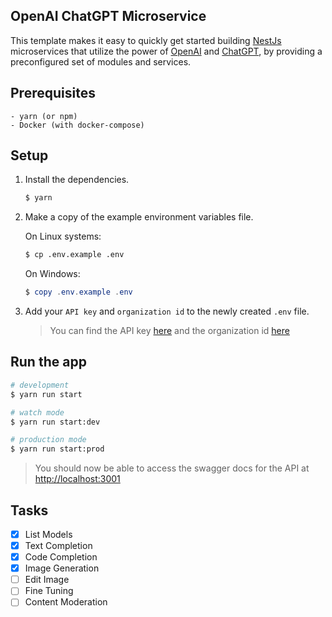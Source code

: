 ## OpenAI ChatGPT Microservice

This template makes it easy to quickly get started building [NestJs](https://github.com/nestjs/nest) microservices that utilize the power of [OpenAI](https://openai.com) and [ChatGPT](https://openai.com/blog/chatgpt/), by providing a preconfigured set of modules and services. 

## Prerequisites

```text
- yarn (or npm)
- Docker (with docker-compose)
```

## Setup
1. Install the dependencies.

    ```bash
    $ yarn
    ```

2. Make a copy of the example environment variables file.

   On Linux systems:
   ```bash
   $ cp .env.example .env
   ```
   On Windows:
   ```powershell
   $ copy .env.example .env
   ```

3. Add your `API key` and `organization id` to the newly created `.env` file.
    > You can find the API key [here](https://beta.openai.com/account/api-keys) and the organization id [here](https://beta.openai.com/account/org-settings)

## Run the app
```bash
# development
$ yarn run start

# watch mode
$ yarn run start:dev

# production mode
$ yarn run start:prod
```

> You should now be able to access the swagger docs for the API at [http://localhost:3001](http://localhost:3001)

## Tasks

- [x] List Models
- [x] Text Completion
- [x] Code Completion
- [x] Image Generation
- [ ] Edit Image
- [ ] Fine Tuning
- [ ] Content Moderation
